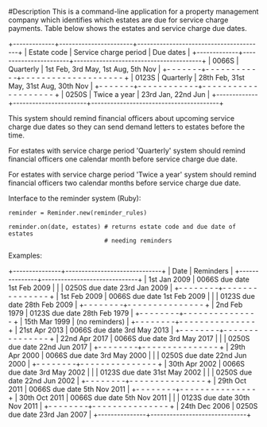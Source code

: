 #Description
This is a command-line application for a property management company which identifies which
estates are due for service charge payments. Table below shows the estates and
service charge due dates.

+-------------+-----------------------+----------------------------------------+
| Estate code | Service charge period | Due dates                              |
+-------------+-----------------------+----------------------------------------+
| 0066S       | Quarterly             |  1st Feb,  3rd May,  1st Aug,  5th Nov |
+- - - - - - -+- - - - - - - - - - - -+- - - - - - - - - - - - - - - - - - - - +
| 0123S       | Quarterly             | 28th Feb, 31st May, 31st Aug, 30th Nov |
+- - - - - - -+- - - - - - - - - - - -+- - - - - - - - - - - - - - - - - - - - +
| 0250S       | Twice a year          | 23rd Jan, 22nd Jun                     |
+-------------+-----------------------+----------------------------------------+


This system should remind financial officers about upcoming service charge due
dates so they can send demand letters to estates before the time.

For estates with service charge period 'Quarterly' system should remind
financial officers one calendar month before service charge due date.

For estates with service charge period 'Twice a year' system should remind
financial officers two calendar months before service charge due date.


Interface to the reminder system (Ruby):

    reminder = Reminder.new(reminder_rules)

    reminder.on(date, estates) # returns estate code and due date of estates
                               # needing reminders

Examples:

+---------------+------------------------------+
| Date          | Reminders                    |
+---------------+------------------------------+
| 1st Jan 2009  | 0066S due date  1st Feb 2009 |
|               | 0250S due date 23rd Jan 2009 |
+- - - - - - - -+- - - - - - - - - - - - - - - +
| 1st Feb 2009  | 0066S due date  1st Feb 2009 |
|               | 0123S due date 28th Feb 2009 |
+- - - - - - - -+- - - - - - - - - - - - - - - +
| 2nd Feb 1979  | 0123S due date 28th Feb 1979 |
+- - - - - - - -+- - - - - - - - - - - - - - - +
| 15th Mar 1999 | (no reminders)               |
+- - - - - - - -+- - - - - - - - - - - - - - - +
| 21st Apr 2013 | 0066S due date  3rd May 2013 |
+- - - - - - - -+- - - - - - - - - - - - - - - +
| 22nd Apr 2017 | 0066S due date  3rd May 2017 |
|               | 0250S due date 22nd Jun 2017 |
+- - - - - - - -+- - - - - - - - - - - - - - - +
| 29th Apr 2000 | 0066S due date  3rd May 2000 |
|               | 0250S due date 22nd Jun 2000 |
+- - - - - - - -+- - - - - - - - - - - - - - - +
| 30th Apr 2002 | 0066S due date  3rd May 2002 |
|               | 0123S due date 31st May 2002 |
|               | 0250S due date 22nd Jun 2002 |
+- - - - - - - -+- - - - - - - - - - - - - - - +
| 29th Oct 2011 | 0066S due date  5th Nov 2011 |
+- - - - - - - -+- - - - - - - - - - - - - - - +
| 30th Oct 2011 | 0066S due date  5th Nov 2011 |
|               | 0123S due date 30th Nov 2011 |
+- - - - - - - -+- - - - - - - - - - - - - - - +
| 24th Dec 2006 | 0250S due date 23rd Jan 2007 |
+---------------+------------------------------+
